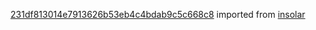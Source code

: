 [231df813014e7913626b53eb4c4bdab9c5c668c8](https://github.com/insolar/insolar/commit/231df813014e7913626b53eb4c4bdab9c5c668c8) imported from [insolar](https://github.com/insolar/insolar)
